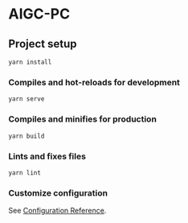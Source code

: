 # AIGC-PC

## Project setup 
```
yarn install
```

### Compiles and hot-reloads for development 
```
yarn serve
```

### Compiles and minifies for production
```
yarn build
```

### Lints and fixes files
```
yarn lint
```

### Customize configuration
See [Configuration Reference](https://cli.vuejs.org/config/).
